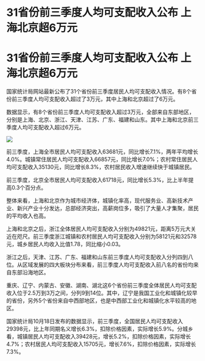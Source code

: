 # 31省份前三季度人均可支配收入公布 上海北京超6万元

# 31省份前三季度人均可支配收入公布 上海北京超6万元

国家统计局网站最新公布了31个省份前三季度居民人均可支配收入情况。有8个省份前三季度人均可支配收入超过了3万元，其中上海和北京超过了6万元。

数据显示，有8个省份前三季度人均可支配收入超过3万元，全部来自东部地区，分别是上海、北京、浙江、天津、江苏、广东、福建和山东。其中上海和北京前三季度人均可支配收入超过6万元。

![](https://inews.gtimg.com/om_bt/OxD0XrQx9bQPd8NOxIZnoAw85VwotEpkC8lJep3ja_84cAA/1000)

前三季度，上海全市居民人均可支配收入63681元，同比增长7.1%，两年平均增长4.0%。城镇常住居民人均可支配收入66857元，同比增长7.0%；农村常住居民人均可支配收入35130元，同比增长8.3%，农村居民收入增速继续快于城镇居民。

前三季度，北京全市居民人均可支配收入61718元，同比增长5.3%，比上半年提高0.3个百分点。

整体来看，上海和北京作为城市经济体，城镇化率高，现代服务业、高新技术产业、新兴产业十分发达，总部经济突出，高薪岗位多，吸引了大量人才集聚，居民的平均收入也高。

上海和北京之后，浙江全体居民人均可支配收入分别为49821元，距离5万元大关近在咫尺。前三季度浙江城镇和农村居民人均可支配收入分别为58121元和32578元，城乡居民人均收入比值1.78，同比缩小0.03。

浙江之后，天津、江苏、广东、福建和山东前三季度人均可支配收入分列四到八位。从区域发展的四大板块分布来看，前三季度人均可支配收入前八名的省份均来自东部沿海地区。

重庆、辽宁、内蒙古、安徽、湖南、湖北这6个省份前三季度全体居民人均可支配收入位于2.5万到3万之间，分列9到14位。其中，辽宁是我国工业化和城镇化较早的省份，另外5个省份来自中西部地区，也是中西部工业化和城镇化水平较高的地区。

国家统计局10月18日发布的数据显示，前三季度，全国居民人均可支配收入29398元，比上年同期名义增长6.3%，扣除价格因素，实际增长5.9%。分城乡看，城镇居民人均可支配收入39428元，增长5.2%，扣除价格因素，实际增长4.7%；农村居民人均可支配收入15705元，增长7.6%，扣除价格因素，实际增长7.3%。

